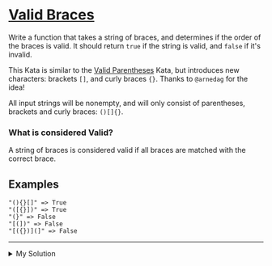 # [Valid Braces](https://www.codewars.com/kata/5277c8a221e209d3f6000b56)

Write a function that takes a string of braces, and determines if the order of the braces is valid. It should return
`true` if the string is valid, and `false` if it's invalid.

This Kata is similar to the [Valid Parentheses](https://www.codewars.com/kata/valid-parentheses-1) Kata, but introduces
new characters: brackets `[]`, and curly braces `{}`. Thanks to `@arnedag` for the idea!

All input strings will be nonempty, and will only consist of parentheses, brackets and curly braces: `()[]{}`.

### What is considered Valid?

A string of braces is considered valid if all braces are matched with the correct brace.

## Examples

```
"(){}[]" => True
"([{}])" => True
"(}" => False
"[(])" => False
"[({})](]" => False
```

---

<details><summary>My Solution</summary>

```js
function validBraces(braces) {
  const stack = [];
  const pairs = {
    "(": ")",
    "[": "]",
    "{": "}",
  };

  for (let brace of braces) {
    if (pairs[brace]) {
      stack.push(brace);
    } else {
      if (brace !== pairs[stack.pop()]) return false;
    }
  }

  return stack.length === 0;
}
```

</details>

